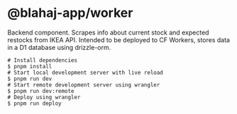 # @blahaj-app/worker

Backend component. Scrapes info about current stock and expected restocks from IKEA API. Intended to be deployed to CF Workers, stores data in a D1 database using drizzle-orm.

```shell
# Install dependencies
$ pnpm install
# Start local development server with live reload
$ pnpm run dev
# Start remote development server using wrangler
$ pnpm run dev:remote
# Deploy using wrangler
$ pnpm run deploy
```

